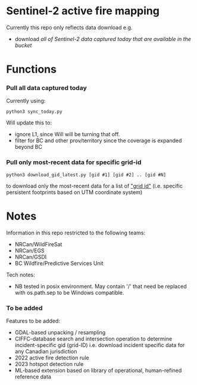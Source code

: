 # Sentinel-2 active fire mapping
Currently this repo only reflects data download e.g. 
* download *all of Sentinel-2 data captured today that are available in the bucket*  

# Functions 
### Pull all data captured today
Currently using:
```
python3 sync_today.py
```
Will update this to:
* ignore L1, since Will will be turning that off.
* filter for BC and other prov/territory since the coverage is expanded beyond BC

### Pull only most-recent data for specific grid-id
```
python3 download_gid_latest.py [gid #1] [gid #2] .. [gid #N]
```
to download only the most-recent data for a list of ["grid id"](https://eatlas.org.au/data/uuid/f7468d15-12be-4e3f-a246-b2882a324f59) (i.e. specific persistent footprints based on UTM coordinate system)

# Notes
Information in this repo restricted to the following teams:
* NRCan/WildFireSat
* NRCan/EGS
* NRCan/GSDI
* BC Wildfire/Predictive Services Unit 

Tech notes:
* NB tested in posix environment. May contain '/' that need be replaced with os.path.sep to be Windows compatible.
### To be added
Features to be added:
* GDAL-based unpacking / resampling
* CIFFC-database search and intersection operation to determine incident-specific gid (grid-ID) i.e. download incident specific data for any Canadian jurisdiction
* 2022 active fire detection rule
* 2023 hotspot detection rule
* ML-based extension based on library of operational, human-refined reference data
